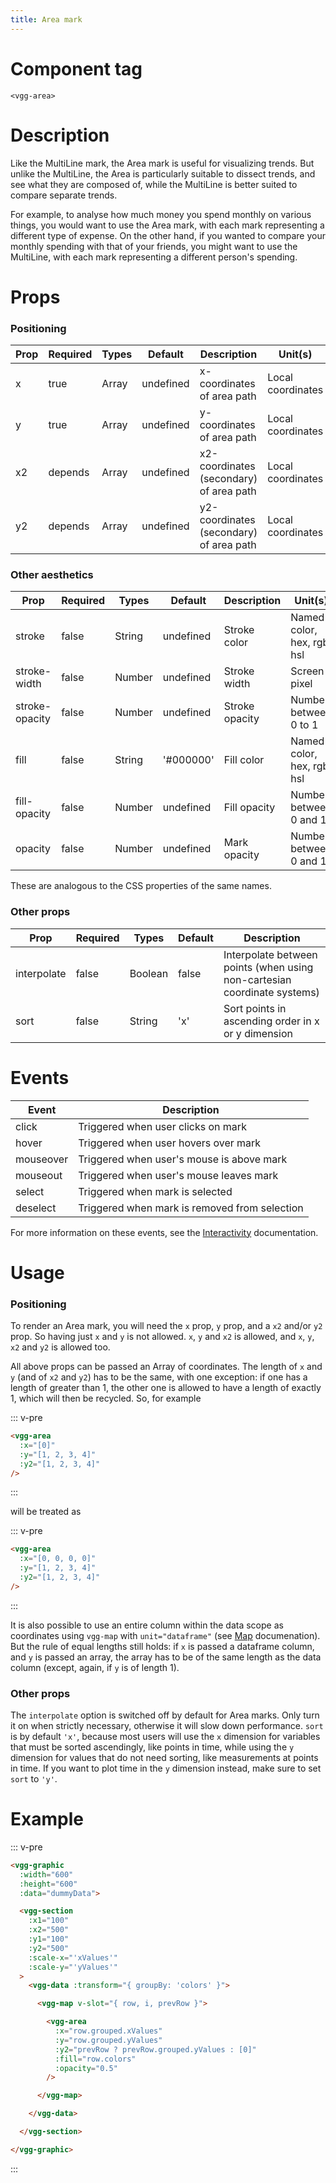 ```yaml
---
title: Area mark
---
```


# Component tag

`<vgg-area>`

# Description

Like the MultiLine mark, the Area mark is useful for visualizing trends.
But unlike the MultiLine, the Area is particularly suitable to dissect trends,
and see what they are composed of, while the MultiLine is better suited to
compare separate trends.

For example, to analyse how much money you spend monthly on various things, you
would want to use the Area mark, with each mark representing a different type of expense.
On the other hand, if you wanted to compare your monthly spending with that of
your friends, you might want to use the MultiLine, with each mark representing
a different person's spending.

# Props

### Positioning

| Prop | Required | Types | Default   | Description                             | Unit(s)           |
| ---- | -------- | ----- | --------- | --------------------------------------- | ----------------- |
| x    | true     | Array | undefined | x-coordinates of area path              | Local coordinates |
| y    | true     | Array | undefined | y-coordinates of area path              | Local coordinates |
| x2   | depends  | Array | undefined | x2-coordinates (secondary) of area path | Local coordinates |
| y2   | depends  | Array | undefined | y2-coordinates (secondary) of area path | Local coordinates |

### Other aesthetics

| Prop           | Required | Types  | Default   | Description    | Unit(s)                    |
| -------------- | -------- | ------ | --------- | -------------- | -------------------------- |
| stroke         | false    | String | undefined | Stroke color   | Named color, hex, rgb, hsl |
| stroke-width   | false    | Number | undefined | Stroke width   | Screen pixel               |
| stroke-opacity | false    | Number | undefined | Stroke opacity | Number between 0 to 1      |
| fill           | false    | String | '#000000' | Fill color     | Named color, hex, rgb, hsl |
| fill-opacity   | false    | Number | undefined | Fill opacity   | Number between 0 and 1     |
| opacity        | false    | Number | undefined | Mark opacity   | Number between 0 and 1     |

These are analogous to the CSS properties of the same names.

### Other props

| Prop        | Required | Types   | Default | Description                                                              |
| ----------- | -------- | ------- | ------- | ------------------------------------------------------------------------ |
| interpolate | false    | Boolean | false   | Interpolate between points (when using non-cartesian coordinate systems) |
| sort        | false    | String  | 'x'     | Sort points in ascending order in x or y dimension                       |

# Events

| Event     | Description                                   |
| --------- | --------------------------------------------- |
| click     | Triggered when user clicks on mark            |
| hover     | Triggered when user hovers over mark          |
| mouseover | Triggered when user's mouse is above mark     |
| mouseout  | Triggered when user's mouse leaves mark       |
| select    | Triggered when mark is selected               |
| deselect  | Triggered when mark is removed from selection |

For more information on these events, see the [Interactivity](../concepts/interactivity.md)
documentation.

# Usage

### Positioning

To render an Area mark, you will need the `x` prop, `y` prop, and a `x2` and/or `y2`
prop. So having just `x` and `y` is not allowed. `x`, `y` and `x2` is allowed,
and `x`, `y`, `x2` and `y2` is allowed too.

All above props can be passed an Array of coordinates. The length of `x` and `y`
(and of `x2` and `y2`) has to be the same, with one exception: if one has a length
of greater than 1, the other one is allowed to have a length of exactly 1, which will
then be recycled. So, for example

::: v-pre
```html
<vgg-area
  :x="[0]"
  :y="[1, 2, 3, 4]"
  :y2="[1, 2, 3, 4]"
/>
```
:::

will be treated as

::: v-pre
```html
<vgg-area
  :x="[0, 0, 0, 0]"
  :y="[1, 2, 3, 4]"
  :y2="[1, 2, 3, 4]"
/>
```
:::

It is also possible to use an entire column within the data scope as coordinates
using `vgg-map` with `unit="dataframe"` (see [Map](../core/map.md) documenation).
But the rule of equal lengths still holds: if `x` is passed a dataframe
column, and `y` is passed an array, the array has to be of the same length as the
data column (except, again, if `y` is of length 1).

### Other props

The `interpolate` option is switched off by default for Area marks. Only
turn it on when strictly necessary, otherwise it will slow down performance.
`sort` is by default `'x'`, because most users will use the `x` dimension for
variables that must be sorted ascendingly, like points in time, while using the
`y` dimension for values that do not need sorting, like measurements at points
in time. If you want to plot time in the `y` dimension instead, make sure to
set `sort` to `'y'`.

# Example

::: v-pre
```html
<vgg-graphic
  :width="600"
  :height="600"
  :data="dummyData">

  <vgg-section
    :x1="100"
    :x2="500"
    :y1="100"
    :y2="500"
    :scale-x="'xValues'"
    :scale-y="'yValues'"
  >
    <vgg-data :transform="{ groupBy: 'colors' }">

      <vgg-map v-slot="{ row, i, prevRow }">

        <vgg-area
          :x="row.grouped.xValues"
          :y="row.grouped.yValues"
          :y2="prevRow ? prevRow.grouped.yValues : [0]"
          :fill="row.colors"
          :opacity="0.5"
        />

      </vgg-map>

    </vgg-data>

  </vgg-section>

</vgg-graphic>
```
:::
